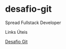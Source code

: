 # desafio-git
Spread Fullstack Developer

Links Úteis

[Desafio Git](https://www.markdownguide.org/basic-syntax/)
